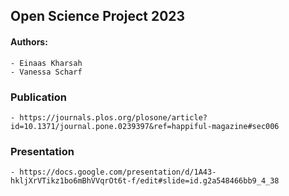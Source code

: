 ## Open Science Project 2023

#### Authors:
	- Einaas Kharsah
	- Vanessa Scharf

### Publication
	- https://journals.plos.org/plosone/article?id=10.1371/journal.pone.0239397&ref=happiful-magazine#sec006

### Presentation
	- https://docs.google.com/presentation/d/1A43-hkljXrVTikz1bo6mBhVVqrOt6t-f/edit#slide=id.g2a548466bb9_4_38

